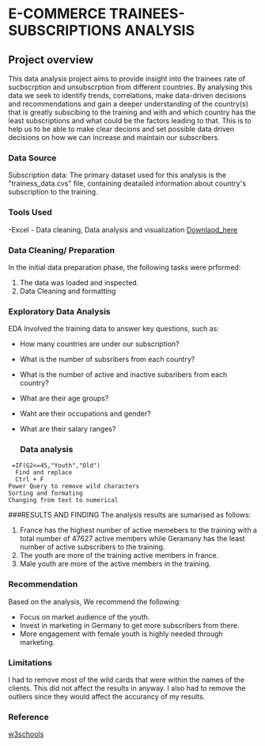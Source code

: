 # E-COMMERCE TRAINEES-SUBSCRIPTIONS ANALYSIS

## Project overview
This data analysis project aims to provide insight into the trainees rate of sucbscrption and unsubscrption from different countries. By analysing this data we seek to identify trends, correlations, make data-driven decisions and recommendations and gain a deeper understanding of the country(s) that is greatly subscibing to the training and with and which country has the least subscriptions and what could be the factors leading to that. This is to help us to be able to make clear decions and set possible data driven decisions on how we can increase and maintain our subscribers.


### Data Source
Subscription data: The primary dataset used for this analysis is the "trainess_data.cvs" file, containing deatailed information about country's subscription to the training.

### Tools Used
-Excel - Data cleaning, Data analysis and visualization [Downlaod_here](https://microsoft.com)

### Data Cleaning/ Preparation

In the initial data preparation phase, the following tasks were prformed:
1. The data was loaded and inspected.
2. Data Cleaning and formatting

### Exploratory Data Analysis

EDA Involved the training data to answer key questions, such as:
- How many countries are under our subscription?
- What is the number of subsribers from each country?
- What is the number of active and inactive subsribers from each country?
- What are their age groups?
- Waht are their occupations and gender?
- What are their salary ranges?

  ### Data analysis
```Excel
 =IF(G2<=45,"Youth","Old")
  Find and replace
  Ctrl + F
Power Query to remove wild characters
Sorting and formating
Changing from text to numerical
```

###RESULTS AND FINDING
The analysis results are sumarised as follows:
 
1. France has the highest number of active memebers to the training  with a total number of 47627 active members while Geramany has the least number of active subscribers to the training.
2. The youth are more of the training active members in france.
3. Male youth are more of the active members in the training.

### Recommendation
Based on the analysis, We recommend the following:
- Focus on market audience of the youth.
- Invest in marketing in Germany to get more subscribers from there.
- More engagement with female youth is highly needed through marketing.

### Limitations
I had to remove most of the wild cards that were within the names of the clients.
This did not affect the results in anyway.
I also had to remove the outliers since they would affect the accurancy of my results.

### Reference
[w3schools](https://www.w3schools.com/excel/excel_charts_radar.php)






